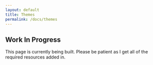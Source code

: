 ```yaml
---
layout: default
title: Themes
permalink: /docs/themes
---
```



## Work In Progress

This page is currently being built. Please be patient as I get all of the required resources added in.
